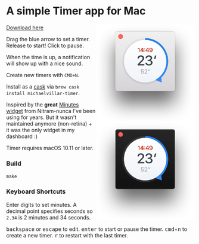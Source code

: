 # A simple Timer app for Mac

<img src="/screenshots/light-mode.png?raw=true" width="262" align="right">

<img src="/screenshots/dark-mode.png?raw=true" width="262" align="right">

[Download here](https://github.com/michaelvillar/timer-app/releases)

Drag the blue arrow to set a timer. Release to start! Click to pause.

When the time is up, a notification will show up with a nice sound.

Create new timers with `CMD+N`.

Install as a [cask](https://caskroom.github.io) via `brew cask install michaelvillar-timer`.

Inspired by the **great** [Minutes widget](http://minutes.en.softonic.com/mac) from Nitram-nunca I've been using for years. But it wasn't maintained anymore (non-retina) + it was the only widget in my dashboard :)

Timer requires macOS 10.11 or later.

### Build

```
make
```

### Keyboard Shortcuts

Enter digits to set minutes. A decimal point specifies seconds so `2.34` is 2 minutes and 34 seconds.

<kbd>backspace</kbd> or <kbd>escape</kbd> to edit.
<kbd>enter</kbd> to start or pause the timer.
<kbd>cmd</kbd>+<kbd>n</kbd> to create a new timer.
<kbd>r</kbd> to restart with the last timer.
